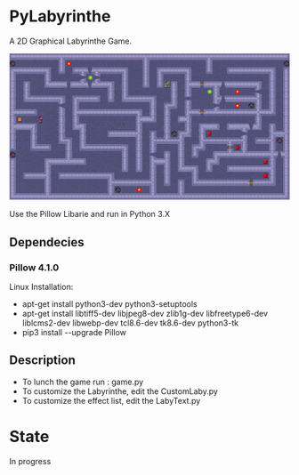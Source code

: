 # PyLabyrinthe
A 2D Graphical Labyrinthe Game.

<p align="center">
	<img src="./doc/screenshoot/PyLabyrintheV060.png"/>
</p>

Use the Pillow Libarie and run in Python 3.X

## Dependecies

### Pillow 4.1.0
Linux Installation:
* apt-get install python3-dev python3-setuptools
* apt-get install libtiff5-dev libjpeg8-dev zlib1g-dev libfreetype6-dev liblcms2-dev libwebp-dev tcl8.6-dev tk8.6-dev python3-tk
* pip3 install --upgrade Pillow

## Description
* To lunch the game run : game.py
* To customize the Labyrinthe, edit the CustomLaby.py
* To customize the effect list, edit the LabyText.py

# State
In progress
